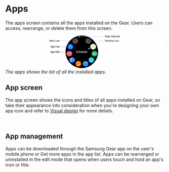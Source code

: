 # Apps

The apps screen contains all the apps installed on the Gear. Users can access, rearrange, or delete them from this screen.


![](media/5.5.0-800x165.png)  
*The apps shows the list of all the installed apps.*

## App screen

The app screen shows the icons and titles of all apps installed on Gear, so take their appearance into consideration when you're designing your own app icon and refer to [Visual design](../visual-design/colors.md#theme_colors) for more details.

 

## App management

Apps can be downloaded through the Samsung Gear app on the user's mobile phone or Get more apps in the app list. Apps can be rearranged or uninstalled in the edit mode that opens when users touch and hold an app's icon or title.

 
